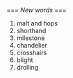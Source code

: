 === *New words* ===

1. malt and hops
2. shorthand
3. milestone
4. chandelier
5. crosshairs
6. blight
7. drolling
